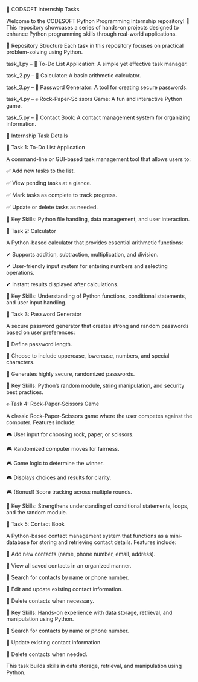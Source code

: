 🚀 CODSOFT Internship Tasks

Welcome to the CODESOFT Python Programming Internship repository! 🎉 This repository showcases a series of hands-on projects designed to enhance Python programming skills through real-world applications.


📂 Repository Structure
Each task in this repository focuses on practical problem-solving using Python.

task_1.py – 📝 To-Do List Application: A simple yet effective task manager.

task_2.py – 🔢 Calculator: A basic arithmetic calculator.

task_3.py – 🔐 Password Generator: A tool for creating secure passwords.

task_4.py – ✊ Rock-Paper-Scissors Game: A fun and interactive Python game.

task_5.py – 📇 Contact Book: A contact management system for organizing information.



📌 Internship Task Details

📝 Task 1: To-Do List Application

A command-line or GUI-based task management tool that allows users to:

✅ Add new tasks to the list.

✅ View pending tasks at a glance.

✅ Mark tasks as complete to track progress.

✅ Update or delete tasks as needed.


🔹 Key Skills: Python file handling, data management, and user interaction.


🔢 Task 2: Calculator

A Python-based calculator that provides essential arithmetic functions:

✔ Supports addition, subtraction, multiplication, and division.

✔ User-friendly input system for entering numbers and selecting operations.

✔ Instant results displayed after calculations.


🔹 Key Skills: Understanding of Python functions, conditional statements, and user input handling.


🔐 Task 3: Password Generator

A secure password generator that creates strong and random passwords based on user preferences:

🔹 Define password length.

🔹 Choose to include uppercase, lowercase, numbers, and special characters.

🔹 Generates highly secure, randomized passwords.

🔹 Key Skills: Python’s random module, string manipulation, and security best practices.


✊ Task 4: Rock-Paper-Scissors Game

A classic Rock-Paper-Scissors game where the user competes against the computer. Features include:

🎮 User input for choosing rock, paper, or scissors.

🎮 Randomized computer moves for fairness.

🎮 Game logic to determine the winner.

🎮 Displays choices and results for clarity.

🎮 (Bonus!) Score tracking across multiple rounds.


🔹 Key Skills: Strengthens understanding of conditional statements, loops, and the random module.


📇 Task 5: Contact Book

A Python-based contact management system that functions as a mini-database for storing and retrieving contact details. Features include:

📌 Add new contacts (name, phone number, email, address).

📌 View all saved contacts in an organized manner.

📌 Search for contacts by name or phone number.

📌 Edit and update existing contact information.

📌 Delete contacts when necessary.


🔹 Key Skills: Hands-on experience with data storage, retrieval, and manipulation using Python.

📌 Search for contacts by name or phone number.

📌 Update existing contact information.

📌 Delete contacts when needed.

This task builds skills in data storage, retrieval, and manipulation using Python.
